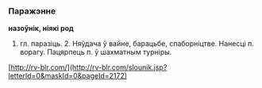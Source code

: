 ### Паражэнне
**назоўнік, ніякі род**

1. гл. паразіць. 2. Няўдача ў вайне, барацьбе, спаборніцтве. Нанесці п. ворагу. Пацярпець п. ў шахматным турніры.

<a rel="author">[http://rv-blr.com/](http://rv-blr.com/slounik.jsp?letterId=0&maskId=0&pageId=2172)</a>
